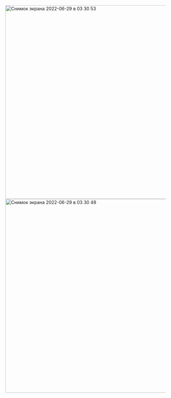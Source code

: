
<img width="609" alt="Снимок экрана 2022-06-29 в 03 30 53" src="https://user-images.githubusercontent.com/49156359/176305552-6fc750d6-7c86-461b-b058-12100f959e14.png">
<img width="609" alt="Снимок экрана 2022-06-29 в 03 30 48" src="https://user-images.githubusercontent.com/49156359/176305565-f99c1efe-60d3-4c3c-ba18-ea8ee9730d17.png">
